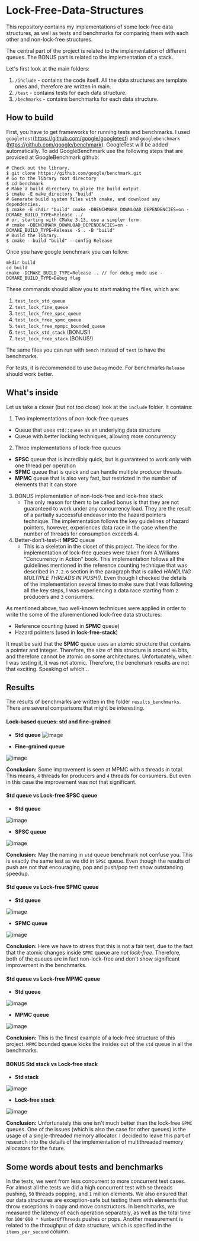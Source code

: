 # Lock-Free-Data-Structures
This repository contains my implementations of some lock-free data structures, as well as tests and benchmarks for comparing them with each other and non-lock-free structures. 

The central part of the project is related to the implementation of different queues. The BONUS part is related to the implementation of a stack.

Let's first look at the main folders:

1. `/include` - contains the code itself. All the data structures are template ones and, therefore are written in main.
2. `/test` - contains tests for each data structure.
3. `/bechmarks` - contains benchmarks for each data structure.


## How to build

First, you have to get frameworks for running tests and benchmarks. I used `googletest`(https://github.com/google/googletest) and `googlebenchmark` (https://github.com/google/benchmark). GoogleTest will be added automatically. To add GoogleBenchmark use the following steps that are provided at GoogleBenchmark github:

```
# Check out the library.
$ git clone https://github.com/google/benchmark.git
# Go to the library root directory
$ cd benchmark
# Make a build directory to place the build output.
$ cmake -E make_directory "build"
# Generate build system files with cmake, and download any dependencies.
$ cmake -E chdir "build" cmake -DBENCHMARK_DOWNLOAD_DEPENDENCIES=on -DCMAKE_BUILD_TYPE=Release ../
# or, starting with CMake 3.13, use a simpler form:
# cmake -DBENCHMARK_DOWNLOAD_DEPENDENCIES=on -DCMAKE_BUILD_TYPE=Release -S . -B "build"
# Build the library.
$ cmake --build "build" --config Release
```

Once you have google benchmark you can follow:

```
mkdir build
cd build
cmake -DCMAKE_BUILD_TYPE=Release .. // for debug mode use -DCMAKE_BUILD_TYPE=Debug flag
```

These commands should allow you to start making the files, which are:

1. `test_lock_std_queue`
2. `test_lock_fine_queue`
3. `test_lock_free_spsc_queue`
4. `test_lock_free_spmc_queue`
5. `test_lock_free_mpmpc_bounded_queue`
6. `test_lock_std_stack` (BONUS!)
7. `test_lock_free_stack` (BONUS!)

The same files you can run with `bench` instead of `test` to have the benchmarks.

For tests, it is recommended to use `Debug` mode. For benchmarks `Release` should work better.

## What's inside

Let us take a closer (but not too close) look at the `include` folder. It contains:

1. Two implementations of non-lock-free queues
  - Queue that uses `std::queue` as an underlying data structure
  - Queue with better locking techniques, allowing more concurrency
2. Three implementations of lock-free queues
  - **SPSC** queue that is incredibly quick, but is guaranteed to work only with one thread per operation
  - **SPMC** queue that is quick and can handle multiple producer threads
  - **MPMC** queue that is also very fast, but restricted in the number of elements that it can store
3. BONUS implementation of non-lock-free and lock-free stack
   - The only reason for them to be called bonus is that they are not guaranteed to work under any concurrency
   load. They are the result of a partially successful endeavor into the hazard pointers technique. The implementation
   follows the key guidelines of hazard pointers, however, experiences data race in the case when the number of threads for
   consumption exceeds 4.
4. Better-don't-test-it **MPSC** queue
   - This is a skeleton in the closet of this project. The ideas for the implementation of lock-free queues were taken from A.Williams
   "Concurrency in Action" book. This implementation follows all the guidelines mentioned in the reference counting technique that
   was described in `7.2.6` section in the paragraph that is called *HANDLING MULTIPLE THREADS IN PUSH()*. Even though I checked the
   details of the implementation several times to make sure that I was following all the key steps, I was experiencing a data race starting
   from `2` producers and `3` consumers.

As mentioned above, two well-known techniques were applied in order to write the some of the aforementioned lock-free data structures:
- Reference counting (used in **SPMC** queue)
- Hazard pointers (used in **lock-free-stack**)

It must be said that the **SPMC** queue uses an atomic structure that contains a pointer and integer. Therefore, the size of this structure
is around `96` bits, and therefore cannot be atomic on some architectures. Unfortunately, when I was testing it, it was not atomic. Therefore,
the benchmark results are not that exciting. Speaking of which...

## Results

The results of benchmarks are written in the folder `results_benchmarks`. There are several comparisons that might be interesting. 

#### Lock-based queues: std and fine-grained

- **Std queue**
![image](https://github.com/user-attachments/assets/d28c88cd-3de8-42bf-bf6b-2f246c9a7b86)

- **Fine-grained queue**

![image](https://github.com/user-attachments/assets/9f22ac93-b6a5-4c49-8dc4-aabe7e3ebee7)

**Conclusion:** Some improvement is seen at MPMC with `8` threads in total. This means, `4` threads for producers and `4` threads for consumers. But even in this case the improvement was not that significant.

#### Std queue vs Lock-free SPSC queue

- **Std queue**
   
![image](https://github.com/user-attachments/assets/60ca8bf7-da44-407f-9551-8e38c433a94d)

- **SPSC queue**

![image](https://github.com/user-attachments/assets/0a7ecb0d-4fde-4f2f-ad50-0357b8e4864a)

**Conclusion:** May the naming in `std` queue benchmark not confuse you. This is exactly the same test as we did in `SPSC` queue. Even though the results of push are not that encouraging, pop and push/pop test show outstanding speedup.

#### Std queue vs Lock-free SPMC queue

- **Std queue**

![image](https://github.com/user-attachments/assets/30bfcf63-0b9c-457e-a901-c1868caaf1d4)

- **SPMC queue**

![image](https://github.com/user-attachments/assets/dd678c99-6f8f-49c5-81f1-42b60c3961ff)

**Conclusion:** Here we have to stress that this is not a fair test, due to the fact that the atomic changes inside `SPMC` queue are *not lock-free*. Therefore, both of the queues are in fact non-lock-free and don't show significant improvement in the benchmarks.

#### Std queue vs Lock-free MPMC queue

- **Std queue**

![image](https://github.com/user-attachments/assets/d71910c1-5451-4490-a7fc-a790d718291c)

- **MPMC queue**

![image](https://github.com/user-attachments/assets/3669c487-2159-4d2c-baca-5fdec16844a2)

**Conclusion:** This is the finest example of a lock-free structure of this project. `MPMC` bounded queue kicks the insides out of the `std` queue in all the benchmarks.

#### BONUS Std stack vs Lock-free stack

- **Std stack**

![image](https://github.com/user-attachments/assets/fe3b2c12-fefe-484b-bb76-163a50c4329b)

- **Lock-free stack**

![image](https://github.com/user-attachments/assets/0a6f52b4-7993-4f8e-838d-cdec43c66c22)


**Conclusion:** Unfortunately this one isn't much better than the lock-free `SPMC` queues. One of the issues (which is also the case for other queues) is the usage of a single-threaded memory allocator. I decided to leave this part of research into the details of the implementation of multithreaded memory allocators for the future.

## Some words about tests and benchmarks

In the tests, we went from less concurrent to more concurrent test cases. For almost all the tests we did a high concurrent test with `50` threads pushing, `50` threads popping, and `1` million elements. We also ensured that our data structures are exception-safe but testing them with elements that throw exceptions in copy and move constructors. In benchmarks, we measured the latency of each operation separately, as well as the total time for `100'000 * NumberOfThreads` pushes or pops. Another measurement is related to the throughput of data structure, which is specified in the `items_per_second` column.
